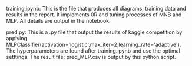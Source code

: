 training.ipynb:
This is the file that produces all diagrams, training data and results in the report. 
It implements 0R and tuning processes of MNB and MLP. All details are output in the notebook.

pred.py:
This is a .py file that output the results of kaggle competition by applying MLPClassifier(activation='logistic',max_iter=2,learning_rate='adaptive').
The hyperparameters are found after training.ipynb and use the optimal setttings.
The result file: pred_MLP.csv is output by this python script.
